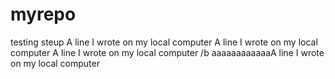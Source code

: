 # myrepo
testing steup 
A line I wrote on my local computer
A line I wrote on my local computer
A line I wrote on my local computer
/b  aaaaaaaaaaaaA line I wrote on my local computer
